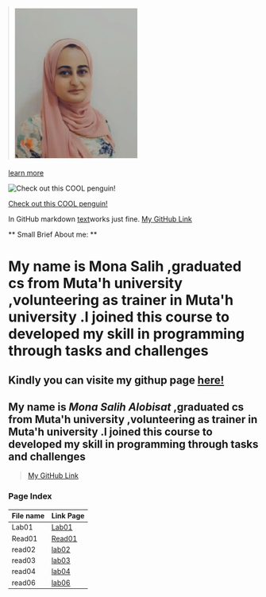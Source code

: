 ![MyPic](Mona.PNG)


[learn more](http://wikipedia.com)

![Check out this COOL penguin!](https://i.scdn.co/image/1ed504590ddbe23b3dae738319681bb729c964a5)

[Check out this COOL penguin!](/images/penguins.jpg)



In GitHub markdown <ins>text</ins>works just fine.
[My GitHub Link](https://github.com/)

** Small Brief About me: **

# My name is Mona Salih ,graduated cs from Muta'h university ,volunteering as trainer in Muta'h university .I joined this course to developed my skill in programming through tasks and challenges 
## Kindly you can visite my githup page [here!](https://github.com/monaSalih)



## My name is *Mona Salih Alobisat* ,graduated cs from Muta'h university ,volunteering as trainer in Muta'h university .I joined this course to developed my skill in programming through tasks and challenges

>[My GitHub Link](https://github.com/monaSalih)

### Page Index 

File name | Link Page
------------ | -------------
Lab01 | [Lab01](lab01.md)
Read01 | [Read01](Read01.md)
read02 | [lab02](lab02.md)
read03 | [lab03](lab03.md)
read04 | [lab04](lab04.md)
read06 | [lab06](lab04.md)
